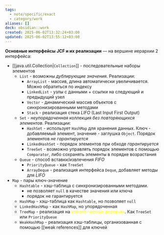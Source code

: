 ```yaml
---
tags:
  - note/specific/exact
  - category/work
aliases: []
deck: obsidian::work
created: 2025-06-02T13:32:24+03:00
updated: 2025-06-02T13:55:12+03:00
---
```


**Основные интерфейсы JCF и их реализации**
—
на вершине иерархии 2 интерфейса:
- [[java.util.Collection|`Collection`]] - последовательные наборы элементов
	- `List` - возможны *дублирующие значения*. Реализации:
		- `ArrayList` - массив, длина автоматически увеличивается. Можно обратиться по индексу
		- `LinkedList` - узлы с данными + ссылки на следующий и предыдущий узел
		- `Vector` - динамический массив объектов с синхронизированными методами
		- `Stack` - реализация стека *LIFO* (Last Input First Output)
	- `Set` - *неупорядоченная* коллекция *без повторяющихся элементов*. Реализации:
		- `HashSet` - использует `HashMap` для хранения данных. Ключ - добавляемый элемент, значение - заглушка `Object`. Порядок элементов *не гарантируется*
		- `LinkedHashSet` - порядок элементов при обходе *гарантируется*
		- `TreeSet` - возможно управлять порядок элементов с помощью `Comparator`, либо сохранять элементы в порядке возрастания
	- `Queue` - способ вставки/извлечения *FIFO*
		- `PriorityQueue` - как `TreeSet`
		- `ArrayDeque` - реализация интерфейса `Deque`, добавляет методы для *LIFO*
- `Map` - пары ключ-значение
	- `Hashtable` - хэш-таблица с синхронизированными методами.
		- не позволяет `null` в качестве значения или ключа
		- порядок не гарантируется
	- `HashMap` - хэш-таблица как `Hashtable`, но позволяет `null`
	- `LinkedHashMap` - как `HashMap`, но упорядоченная
	- `TreeMap` - реализация на <font color="#ffff00">красно-черных деревьях</font>. Как `TreeSet` или `PriorityQueue`
	- `WeakHashMap` - реализация хэш-таблицы, организованная с помощью [[weak references]] для ключей
